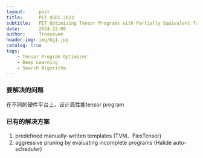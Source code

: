```yaml
---
layout:     post
title:      PET OSDI 2023
subtitle:   PET Optimizing Tensor Programs with Partially Equivalent Transformations and Automated Corrections
date:       2024-12-09
author:     Treaseven
header-img: img/bg1.jpg
catalog: true
tags:
    - Tensor Program Optimizer
    - Deep Learning
    - Search Algorithm
---
```


### 要解决的问题
在不同的硬件平台上，设计高性能tensor program

### 已有的解决方案
1. predefined manually-written templates (TVM、FlexTensor)
2. aggressive pruning by evaluating incomplete programs (Halide auto-scheduler)